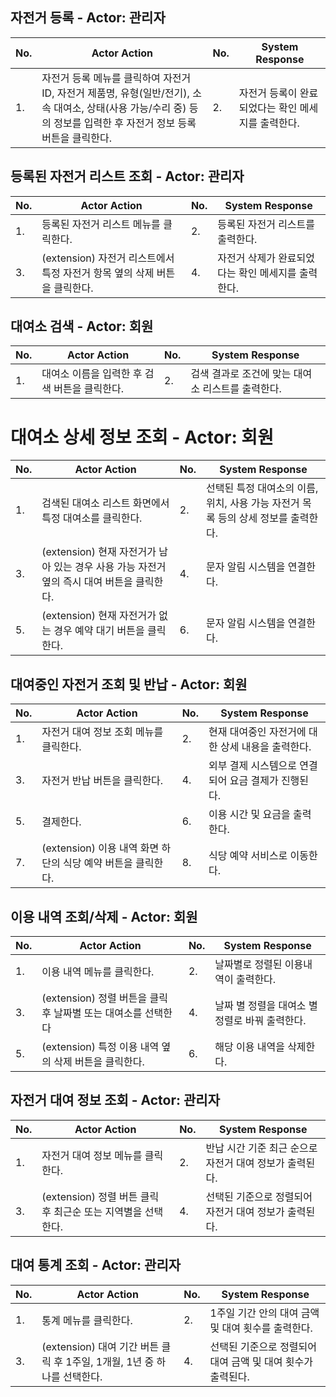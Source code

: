 ## 자전거 등록 - Actor: 관리자

| No. | Actor Action                                                                                                                                                        | No. | System Response                                    |
| --- | ------------------------------------------------------------------------------------------------------------------------------------------------------------------- | --- | -------------------------------------------------- |
| 1.  | 자전거 등록 메뉴를 클릭하여 자전거 ID, 자전거 제품명, 유형(일반/전기), 소속 대여소, 상태(사용 가능/수리 중) 등의 정보를 입력한 후 자전거 정보 등록 버튼을 클릭한다. | 2.  | 자전거 등록이 완료되었다는 확인 메세지를 출력한다. |

## 등록된 자전거 리스트 조회 - Actor: 관리자

| No. | Actor Action                                                              | No. | System Response                                    |
| --- | ------------------------------------------------------------------------- | --- | -------------------------------------------------- |
| 1.  | 등록된 자전거 리스트 메뉴를 클릭한다.                                     | 2.  | 등록된 자전거 리스트를 출력한다.                   |
| 3.  | (extension) 자전거 리스트에서 특정 자전거 항목 옆의 삭제 버튼을 클릭한다. | 4.  | 자전거 삭제가 완료되었다는 확인 메세지를 출력한다. |

## 대여소 검색 - Actor: 회원

| No. | Actor Action                                  | No. | System Response                                   |
| --- | --------------------------------------------- | --- | ------------------------------------------------- |
| 1.  | 대여소 이름을 입력한 후 검색 버튼을 클릭한다. | 2.  | 검색 결과로 조건에 맞는 대여소 리스트를 출력한다. |

# 대여소 상세 정보 조회 - Actor: 회원

| No. | Actor Action                                                                              | No. | System Response                                                                   |
| --- | ----------------------------------------------------------------------------------------- | --- | --------------------------------------------------------------------------------- |
| 1.  | 검색된 대여소 리스트 화면에서 특정 대여소를 클릭한다.                                     | 2.  | 선택된 특정 대여소의 이름, 위치, 사용 가능 자전거 목록 등의 상세 정보를 출력한다. |
| 3.  | (extension) 현재 자전거가 남아 있는 경우 사용 가능 자전거 옆의 즉시 대여 버튼을 클릭한다. | 4.  | 문자 알림 시스템을 연결한다.                                                      |
| 5.  | (extension) 현재 자전거가 없는 경우 예약 대기 버튼을 클릭한다.                            | 6.  | 문자 알림 시스템을 연결한다.                                                      |

## 대여중인 자전거 조회 및 반납 - Actor: 회원

| No. | Actor Action                                                 | No. | System Response                                     |
| --- | ------------------------------------------------------------ | --- | --------------------------------------------------- |
| 1.  | 자전거 대여 정보 조회 메뉴를 클릭한다.                       | 2.  | 현재 대여중인 자전거에 대한 상세 내용을 출력한다.   |
| 3.  | 자전거 반납 버튼을 클릭한다.                                 | 4.  | 외부 결제 시스템으로 연결되어 요금 결제가 진행된다. |
| 5.  | 결제한다.                                                    | 6.  | 이용 시간 및 요금을 출력한다.                       |
| 7.  | (extension) 이용 내역 화면 하단의 식당 예약 버튼을 클릭한다. | 8.  | 식당 예약 서비스로 이동한다.                        |

## 이용 내역 조회/삭제 - Actor: 회원

| No. | Actor Action                                                  | No. | System Response                                |
| --- | ------------------------------------------------------------- | --- | ---------------------------------------------- |
| 1.  | 이용 내역 메뉴를 클릭한다.                                    | 2.  | 날짜별로 정렬된 이용내역이 출력한다.           |
| 3.  | (extension) 정렬 버튼을 클릭 후 날짜별 또는 대여소를 선택한다 | 4.  | 날짜 별 정렬을 대여소 별 정렬로 바꿔 출력한다. |
| 5.  | (extension) 특정 이용 내역 옆의 삭제 버튼을 클릭한다.         | 6.  | 해당 이용 내역을 삭제한다.                     |

## 자전거 대여 정보 조회 - Actor: 관리자

| No. | Actor Action                                                 | No. | System Response                                         |
| --- | ------------------------------------------------------------ | --- | ------------------------------------------------------- |
| 1.  | 자전거 대여 정보 메뉴를 클릭한다.                            | 2.  | 반납 시간 기준 최근 순으로 자전거 대여 정보가 출력된다. |
| 3.  | (extension) 정렬 버튼 클릭 후 최근순 또는 지역별을 선택한다. | 4.  | 선택된 기준으로 정렬되어 자전거 대여 정보가 출력된다.   |

## 대여 통계 조회 - Actor: 관리자

| No. | Actor Action                                                             | No. | System Response                                             |
| --- | ------------------------------------------------------------------------ | --- | ----------------------------------------------------------- |
| 1.  | 통계 메뉴를 클릭한다.                                                    | 2.  | 1주일 기간 안의 대여 금액 및 대여 횟수를 출력한다.          |
| 3.  | (extension) 대여 기간 버튼 클릭 후 1주일, 1개월, 1년 중 하나를 선택한다. | 4.  | 선택된 기준으로 정렬되어 대여 금액 및 대여 횟수가 출력된다. |
